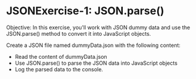 # JSONExercise-1: JSON.parse()

Objective: In this exercise, you'll work with JSON dummy data and use the JSON.parse() method to convert it into JavaScript objects.

Create a JSON file named dummyData.json with the following content:
- Read the content of dummyData.json
- Use JSON.parse() to parse the JSON data into JavaScript objects
- Log the parsed data to the console.
